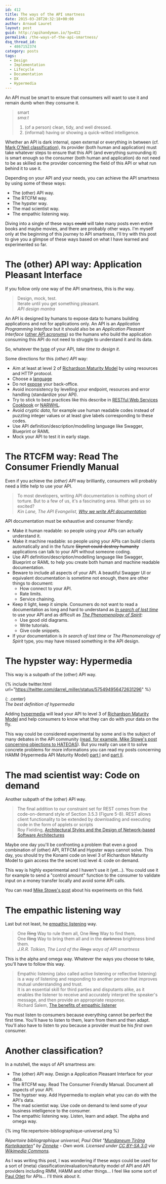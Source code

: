 ```yaml
---
id: 412
title: The ways of the API smartness
date: 2015-03-28T20:32:18+00:00
author: Arnaud Lauret
layout: post
guid: http://apihandyman.io/?p=412
permalink: /the-ways-of-the-api-smartness/
dsq_thread_id:
  - 4867152374
category: posts
tags:
  - Design
  - Implementation
  - Lifecycle
  - Documentation
  - DX
  - Hypermedia
---
```

An API must be smart to ensure that consumers will want to use it and remain dumb when they consume it.<!--more-->

> smart  
> *smɑːt*  
> 1. (of a person) clean, tidy, and well dressed.  
> 2. (informal) having or showing a quick-witted intelligence.  

Whether an API is dark internal, open external or everything in between (cf. [Mark O'Neil classification](http://www.soatothecloud.com/2015/02/this-week-there-has-been-great.html)), its provider (both human and application) must take whatever steps to ensure that this API (and everything surrounding it) is smart enough so the consumer (both human and application) do not need to be as skilled as the provider concerning the field of this API or what run behind it to use it.

Depending on your API and your needs, you can achieve the API smartness by using some of these ways:

- The (other) API way.
- The RTCFM way.
- The hypster way.
- The mad scientist way.
- The empathic listening way.

Diving into a single of these ways <del>could</del> will take many posts even entire books and maybe movies, and there are probably other ways.
I'm myself only at the beginning of this journey to API smartness, I'll try with this post to give you a glimpse of these ways based on what I have learned and experimented so far.

# The (other) APl way: Application Pleasant Interface
If you follow only one way of the API smartness, this is *the* way.

> Design, mock, test.  
> Iterate until you get something pleasant.  
> *API design mantra*  

An API is designed by humans to expose data to humans building applications and not for applications only.
An API is an *Application Programming Interface* but it should also be an *Application Pleasant Interface* ([other API acronyms](http://www.acronymfinder.com/API.html)) so the humans who build the application consuming this API do not need to struggle to understand it and its data.

So, whatever the [type](http://www.soatothecloud.com/2015/02/this-week-there-has-been-great.html) of your API, *take time to design it*.

Some directions for this *(other) API* way:

- Aim at least at level 2 of [Richardson Maturity Model](http://martinfowler.com/articles/richardsonMaturityModel.html) by using resources and HTTP protocol.
- Choose a [language](http://apihandyman.io/why-you-must-design-your-private-api-in-english/)
- Do not [expose](http://apihandyman.io/the-beautiful-api-and-the-bestial-back-office/) your back-office.
- Avoid inconsistency by levelling your endpoint, resources and error handling (standardize your API).
- Try to stick to best practices like this describe in [RESTful Web Services Cookbook](http://shop.oreilly.com/product/9780596801694.do) or [NARWHL](http://www.narwhl.com/).
- Avoid *cryptic data*, for example use human readable codes instead of puzzling integer values or at least give labels corresponding to these codes.
- Use API definition/description/modelling language like Swagger, Blueprint or RAML
- Mock your API to test it in early stage.

# The RTCFM way: Read The Consumer Friendly Manual
Even if you achieve the *(other) API* way brilliantly, consumers will probably need a little help to use your API.

> To most developers, writing API documentation is nothing short of torture. But to a few of us, it's a fascinating area. What gets us so excited?  
> *Kin Lane, The API Evangelist, [Why we write API documentation](http://apievangelist.com/2012/01/28/why-we-write-api-documentation/)*
 
API documentation must be exhaustive and consumer friendly:

- Make it human readable: so people using your APIs can actually understand it.
- Make it machine readable: so people using your APIs can build clients automatically and in the future <del>Skynet could destroy humanity</del> applications can talk to your API without someone coding.
- Use API definition/description/modelling language like Swagger, Blueprint or RAML to help you create both human and machine readable documentation.
- Beware to include all aspects of your API. A beautiful Swagger UI or equivalent documentation is sometime not enough, there are other things to document:
  - How connect to your API.
  - Rate limits.
  - Service chaining.
- Keep it light, keep it simple. Consumers do not want to read a documentation as long and hard to understand as *[In search of lost time](http://en.wikipedia.org/wiki/List_of_longest_novels)* to use your API and as difficult as *[The Phenomenology of Spirit](http://en.wikipedia.org/wiki/The_Phenomenology_of_Spirit)*:
  - Use good old diagrams.
  - Write tutorials.
  - Give code snippets.
- If your documentation is *In search of lost time* or *The Phenomenology of Spirit* type, you may have missed something in the API design.

# The hypster way: Hypermedia
This way is a subpath of the (other) API way.

{% include twitter.html url="https://twitter.com/darrel_miller/status/575494956472631296" %}

{: .center}  
*The best definition of hypermedia* 

Adding [hypermedia](http://apievangelist.com/2014/01/07/what-is-a-hypermedia-api/) will lead your API to level 3 of [Richardson Maturity Model](http://martinfowler.com/articles/richardsonMaturityModel.html) and help consumers to know what they can do with your data on the fly.

This way could be considered experimental by some and is the subject of many debates in the API community ([read, for example, Mike Stowe's post concerning objections to HATEOAS](http://www.mikestowe.com/2014/12/more-objections-to-hateoas.php)).
But you really can use it to solve concrete problems for more informations you can read my posts concerning HAMM (Hypermedia API Maturity Model) [part I](http://apihandyman.io/hypermedia-api-maturity-model-part-i-hypermedia-ness/) and [part II](http://apihandyman.io/hypermedia-api-maturity-model-part-ii-the-missing-links/).

# The mad scientist way: Code on demand
Another subpath of the (other) API way. 

> The final addition to our constraint set for REST comes from the code-on-demand style of Section 3.5.3 (Figure 5-8). REST allows client functionality to be extended by downloading and executing code in the form of applets or scripts  
> Roy Fielding,  [Architectural Styles and the Design of Network-based Software Architectures](https://www.ics.uci.edu/~fielding/pubs/dissertation/rest_arch_style.htm)

Maybe one day you'll be confronting a problem that even a good combination of (other) API, RTFCM and Hypster ways cannot solve.
This day, you should try the Konami code on level 3 of Richardson Maturity Model to gain access the the secret lost level 4: code on demand.

This way is highly experimental and I haven't use it (yet...).
You could use it for example to send a "control amount" function to the consumer to validate input on a money transfer locally and avoid some API calls.

You can read [Mike Stowe's post](http://www.mikestowe.com/2015/03/code-on-demand-today.php) about his experiments on this field.

# The empathic listening way
Last but not least, he [empathic listening](http://www.beyondintractability.org/essay/empathic-listening) way.

> One <del>Ring</del> Way to rule them all, One <del>Ring</del> Way to find them,  
> One <del>Ring</del> Way to bring them all and in the <del>darkness</del> brightness bind them.  
> *J.R.R. Tolkien,  The Lord of the <del>Rings</del> ways of API smartness*

This is the alpha and omega way. Whatever the ways you choose to take, you'll have to follow this way.

> Empathic listening (also called active listening or reflective listening) is a way of listening and responding to another person that improves mutual understanding and trust.  
> It is an essential skill for third parties and disputants alike, as it enables the listener to receive and accurately interpret the speaker's message, and then provide an appropriate response.  
> Richard Salem, [The benefits of empathic listener](http://www.beyondintractability.org/essay/empathic-listening)

You must listen to consumers because everything cannot be perfect the first time.
You'll have to listen to them, learn from them and then adapt.
You'll also have to listen to *you* because a provider must be his *first* own consumer.

# Another classification?
In a nutshell, the ways of API smartness are:

- The (other) API way. Design a Application Pleasant Interface for your data.
- The RTCFM way. Read The Consumer Friendly Manual. Document all aspects of your API.
- The hyptser way. Add Hypermedia to explain what you can do with the API's data.
- The mad scientist way. Use code on demand to lend some of your business intelligence to the consumer.
- The empathic listening way. Listen, learn and adapt. The alpha and omega way.

{% img file:repertoire-bibliographique-universel.png %}

*Répertoire bibliographique universel, Paul Otlet
"<a href="http://commons.wikimedia.org/wiki/File:Mundaneum_Tir%C3%A4ng_Karteikaarten.jpg#/media/File:Mundaneum_Tir%C3%A4ng_Karteikaarten.jpg">Mundaneum Tiräng Karteikaarten</a>" by <a href="//commons.wikimedia.org/wiki/User:Zinneke" title="User:Zinneke">Zinneke</a> - <span class="int-own-work" lang="en">Own work</span>. Licensed under <a title="Creative Commons Attribution-Share Alike 3.0" href="http://creativecommons.org/licenses/by-sa/3.0">CC BY-SA 3.0</a> via <a href="//commons.wikimedia.org/wiki/">Wikimedia Commons</a>.*

As I was writing this post, I was wondering if these *ways* could be used for a sort of (meta) classification/evaluation/maturity model of API and API providers including RMM, HAMM and other things... I feel like some sort of [Paul Otlet](http://www.catalogingtheworld.com/) for APIs... I'll think about it.